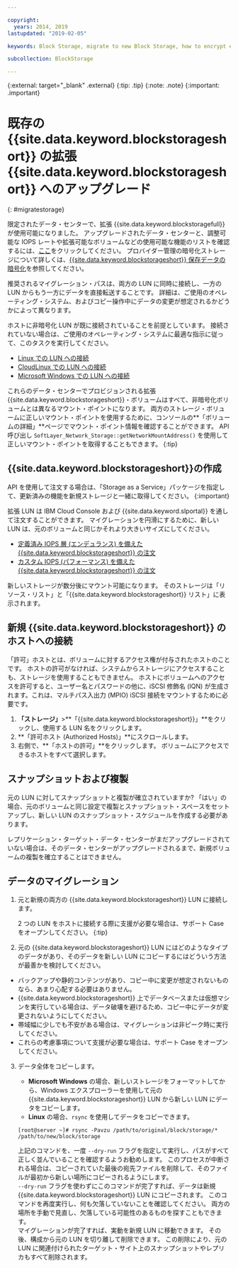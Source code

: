 ```yaml
---

copyright:
  years: 2014, 2019
lastupdated: "2019-02-05"

keywords: Block Storage, migrate to new Block Storage, how to encrypt existing Block Storage,

subcollection: BlockStorage

---
```

{:external: target="_blank" .external}
{:tip: .tip}
{:note: .note}
{:important: .important}

# 既存の {{site.data.keyword.blockstorageshort}} の拡張 {{site.data.keyword.blockstorageshort}} へのアップグレード
{: #migratestorage}

限定されたデータ・センターで、拡張 {{site.data.keyword.blockstoragefull}} が使用可能になりました。 アップグレードされたデータ・センターと、調整可能な IOPS レートや拡張可能なボリュームなどの使用可能な機能のリストを確認するには、[ここ](/docs/infrastructure/BlockStorage?topic=BlockStorage-news)をクリックしてください。 プロバイダー管理の暗号化ストレージについて詳しくは、[{{site.data.keyword.blockstorageshort}} 保存データの暗号化](/docs/infrastructure/BlockStorage?topic=BlockStorage-encryption)を参照してください。

推奨されるマイグレーション・パスは、両方の LUN に同時に接続し、一方の LUN からもう一方にデータを直接転送することです。 詳細は、ご使用のオペレーティング・システム、およびコピー操作中にデータの変更が想定されるかどうかによって異なります。

ホストに非暗号化 LUN が既に接続されていることを前提としています。 接続されていない場合は、ご使用のオペレーティング・システムに最適な指示に従って、このタスクを実行してください。

- [Linux での LUN への接続](/docs/infrastructure/BlockStorage?topic=BlockStorage-mountingLinux)
- [CloudLinux での LUN への接続](/docs/infrastructure/BlockStorage?topic=BlockStorage-mountingCloudLinux)
- [Microsoft Windows での LUN への接続](/docs/infrastructure/BlockStorage?topic=BlockStorage-mountingWindows)

これらのデータ・センターでプロビジョンされる拡張{{site.data.keyword.blockstorageshort}}・ボリュームはすべて、非暗号化ボリュームとは異なるマウント・ポイントになります。 両方のストレージ・ボリュームに正しいマウント・ポイントを使用するために、コンソールの**「ボリュームの詳細」**ページでマウント・ポイント情報を確認することができます。 API 呼び出し `SoftLayer_Network_Storage::getNetworkMountAddress()` を使用して正しいマウント・ポイントを取得することもできます。
{:tip}

## {{site.data.keyword.blockstorageshort}}の作成

API を使用して注文する場合は、「Storage as a Service」パッケージを指定して、更新済みの機能を新規ストレージと一緒に取得してください。
{:important}

拡張 LUN は IBM Cloud Console および {{site.data.keyword.slportal}} を通して注文することができます。 マイグレーションを円滑にするために、新しい LUN は、元のボリュームと同じかそれより大きいサイズにしてください。

- [定義済み IOPS 層 (エンデュランス) を備えた {{site.data.keyword.blockstorageshort}} の注文](/docs/infrastructure/BlockStorage?topic=BlockStorage-orderingthroughConsole#ordering-block-storage-with-pre-defined-iops-tiers-endurance-)
- [カスタム IOPS (パフォーマンス) を備えた {{site.data.keyword.blockstorageshort}} の注文](/docs/infrastructure/BlockStorage?topic=BlockStorage-orderingthroughConsole#ordering-block-storage-with-custom-iops-performance-)

新しいストレージが数分後にマウント可能になります。 そのストレージは「リソース・リスト」と「{{site.data.keyword.blockstorageshort}} リスト」に表示されます。

## 新規 {{site.data.keyword.blockstorageshort}} のホストへの接続

「許可」ホストとは、ボリュームに対するアクセス権が付与されたホストのことです。 ホストの許可がなければ、システムからストレージにアクセスすることも、ストレージを使用することもできません。 ホストにボリュームへのアクセスを許可すると、ユーザー名とパスワードの他に、iSCSI 修飾名 (IQN) が生成されます。これは、マルチパス入出力 (MPIO) iSCSI 接続をマウントするために必要です。

1. **「ストレージ」**>**「{{site.data.keyword.blockstorageshort}}」**をクリックし、使用する LUN 名をクリックします。
2. **「許可ホスト (Authorized Hosts)」**にスクロールします。
3. 右側で、**「ホストの許可」**をクリックします。 ボリュームにアクセスできるホストをすべて選択します。


## スナップショットおよび複製

元の LUN に対してスナップショットと複製が確立されていますか? 「はい」の場合、元のボリュームと同じ設定で複製とスナップショット・スペースをセットアップし、新しい LUN のスナップショット・スケジュールを作成する必要があります。

レプリケーション・ターゲット・データ・センターがまだアップグレードされていない場合は、そのデータ・センターがアップグレードされるまで、新規ボリュームの複製を確立することはできません。


## データのマイグレーション

1. 元と新規の両方の {{site.data.keyword.blockstorageshort}} LUN に接続します。

   2 つの LUN をホストに接続する際に支援が必要な場合は、サポート Case をオープンしてください。
   {:tip}

2. 元の {{site.data.keyword.blockstorageshort}} LUN にはどのようなタイプのデータがあり、そのデータを新しい LUN にコピーするにはどういう方法が最善かを検討してください。
  - バックアップや静的コンテンツがあり、コピー中に変更が想定されないものなら、あまり心配する必要はありません。
  - {{site.data.keyword.blockstorageshort}} 上でデータベースまたは仮想マシンを実行している場合は、データ破壊を避けるため、コピー中にデータが変更されないようにしてください。
  - 帯域幅に少しでも不安がある場合は、マイグレーションは非ピーク時に実行してください。
  - これらの考慮事項について支援が必要な場合は、サポート Case をオープンしてください。

3. データ全体をコピーします。
   - **Microsoft Windows** の場合、新しいストレージをフォーマットしてから、Windows エクスプローラーを使用して元の {{site.data.keyword.blockstorageshort}} LUN から新しい LUN にデータをコピーします。
   - **Linux** の場合、`rsync` を使用してデータをコピーできます。
   ```
   [root@server ~]# rsync -Pavzu /path/to/original/block/storage/* /path/to/new/block/storage
   ```

   上記のコマンドを、一度 `--dry-run` フラグを指定して実行し、パスがすべて正しく並んでいることを確認するようお勧めします。 このプロセスが中断される場合は、コピーされていた最後の宛先ファイルを削除して、そのファイルが最初から新しい場所にコピーされるようにします。<br/>
   `--dry-run` フラグを使わずにこのコマンドが完了すれば、データは新規 {{site.data.keyword.blockstorageshort}} LUN にコピーされます。 このコマンドを再度実行し、何も欠落していないことを確認してください。 両方の場所を手動で見直し、欠落している可能性のあるものを探すこともできます。<br/>
   マイグレーションが完了すれば、実動を新規 LUN に移動できます。 その後、構成から元の LUN を切り離して削除できます。 この削除により、元の LUN に関連付けられたターゲット・サイト上のスナップショットやレプリカもすべて削除されます。
